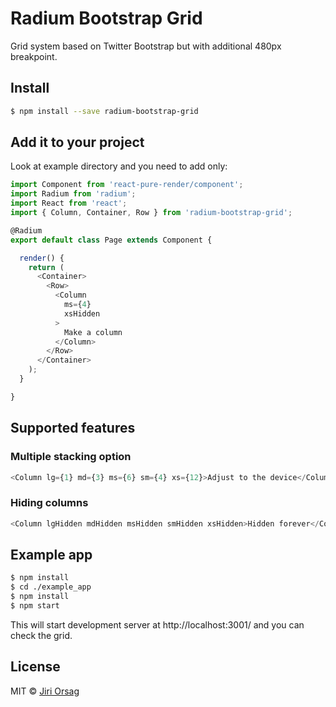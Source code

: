 # Radium Bootstrap Grid

Grid system based on Twitter Bootstrap but with additional 480px breakpoint.

## Install

```sh
$ npm install --save radium-bootstrap-grid
```

## Add it to your project

Look at example directory and you need to add only:

```js
import Component from 'react-pure-render/component';
import Radium from 'radium';
import React from 'react';
import { Column, Container, Row } from 'radium-bootstrap-grid';

@Radium
export default class Page extends Component {

  render() {
    return (
      <Container>
        <Row>
          <Column
            ms={4}
            xsHidden
          >
            Make a column
          </Column>
        </Row>
      </Container>
    );
  }

}
```

## Supported features

### Multiple stacking option
```js
<Column lg={1} md={3} ms={6} sm={4} xs={12}>Adjust to the device</Column>
```

### Hiding columns
```js
<Column lgHidden mdHidden msHidden smHidden xsHidden>Hidden forever</Column>
```

## Example app

```sh
$ npm install
$ cd ./example_app
$ npm install
$ npm start
```
This will start development server at http://localhost:3001/ and you can check the grid.

## License

MIT © [Jiri Orsag](https://github.com/geoRG77)
